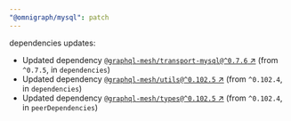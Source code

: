 ```yaml
---
"@omnigraph/mysql": patch
---
```

dependencies updates:
  - Updated dependency [`@graphql-mesh/transport-mysql@^0.7.6` ↗︎](https://www.npmjs.com/package/@graphql-mesh/transport-mysql/v/0.7.6) (from `^0.7.5`, in `dependencies`)
  - Updated dependency [`@graphql-mesh/utils@^0.102.5` ↗︎](https://www.npmjs.com/package/@graphql-mesh/utils/v/0.102.5) (from `^0.102.4`, in `dependencies`)
  - Updated dependency [`@graphql-mesh/types@^0.102.5` ↗︎](https://www.npmjs.com/package/@graphql-mesh/types/v/0.102.5) (from `^0.102.4`, in `peerDependencies`)

